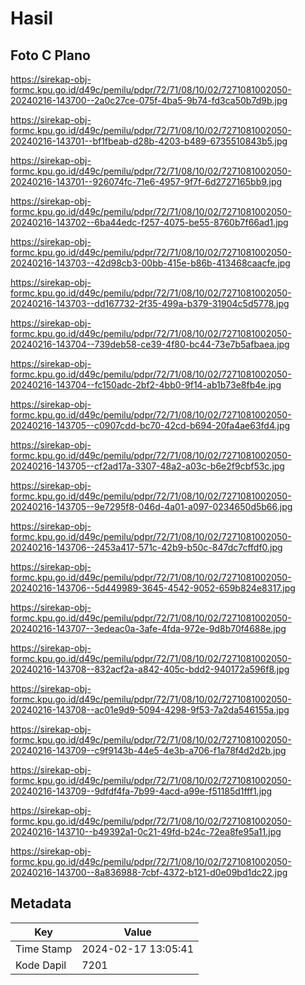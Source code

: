 # Hasil

## Foto C Plano

https://sirekap-obj-formc.kpu.go.id/d49c/pemilu/pdpr/72/71/08/10/02/7271081002050-20240216-143700--2a0c27ce-075f-4ba5-9b74-fd3ca50b7d9b.jpg

https://sirekap-obj-formc.kpu.go.id/d49c/pemilu/pdpr/72/71/08/10/02/7271081002050-20240216-143701--bf1fbeab-d28b-4203-b489-6735510843b5.jpg

https://sirekap-obj-formc.kpu.go.id/d49c/pemilu/pdpr/72/71/08/10/02/7271081002050-20240216-143701--926074fc-71e6-4957-9f7f-6d2727165bb9.jpg

https://sirekap-obj-formc.kpu.go.id/d49c/pemilu/pdpr/72/71/08/10/02/7271081002050-20240216-143702--6ba44edc-f257-4075-be55-8760b7f66ad1.jpg

https://sirekap-obj-formc.kpu.go.id/d49c/pemilu/pdpr/72/71/08/10/02/7271081002050-20240216-143703--42d98cb3-00bb-415e-b86b-413468caacfe.jpg

https://sirekap-obj-formc.kpu.go.id/d49c/pemilu/pdpr/72/71/08/10/02/7271081002050-20240216-143703--dd167732-2f35-499a-b379-31904c5d5778.jpg

https://sirekap-obj-formc.kpu.go.id/d49c/pemilu/pdpr/72/71/08/10/02/7271081002050-20240216-143704--739deb58-ce39-4f80-bc44-73e7b5afbaea.jpg

https://sirekap-obj-formc.kpu.go.id/d49c/pemilu/pdpr/72/71/08/10/02/7271081002050-20240216-143704--fc150adc-2bf2-4bb0-9f14-ab1b73e8fb4e.jpg

https://sirekap-obj-formc.kpu.go.id/d49c/pemilu/pdpr/72/71/08/10/02/7271081002050-20240216-143705--c0907cdd-bc70-42cd-b694-20fa4ae63fd4.jpg

https://sirekap-obj-formc.kpu.go.id/d49c/pemilu/pdpr/72/71/08/10/02/7271081002050-20240216-143705--cf2ad17a-3307-48a2-a03c-b6e2f9cbf53c.jpg

https://sirekap-obj-formc.kpu.go.id/d49c/pemilu/pdpr/72/71/08/10/02/7271081002050-20240216-143705--9e7295f8-046d-4a01-a097-0234650d5b66.jpg

https://sirekap-obj-formc.kpu.go.id/d49c/pemilu/pdpr/72/71/08/10/02/7271081002050-20240216-143706--2453a417-571c-42b9-b50c-847dc7cffdf0.jpg

https://sirekap-obj-formc.kpu.go.id/d49c/pemilu/pdpr/72/71/08/10/02/7271081002050-20240216-143706--5d449989-3645-4542-9052-659b824e8317.jpg

https://sirekap-obj-formc.kpu.go.id/d49c/pemilu/pdpr/72/71/08/10/02/7271081002050-20240216-143707--3edeac0a-3afe-4fda-972e-9d8b70f4688e.jpg

https://sirekap-obj-formc.kpu.go.id/d49c/pemilu/pdpr/72/71/08/10/02/7271081002050-20240216-143708--832acf2a-a842-405c-bdd2-940172a596f8.jpg

https://sirekap-obj-formc.kpu.go.id/d49c/pemilu/pdpr/72/71/08/10/02/7271081002050-20240216-143708--ac01e9d9-5094-4298-9f53-7a2da546155a.jpg

https://sirekap-obj-formc.kpu.go.id/d49c/pemilu/pdpr/72/71/08/10/02/7271081002050-20240216-143709--c9f9143b-44e5-4e3b-a706-f1a78f4d2d2b.jpg

https://sirekap-obj-formc.kpu.go.id/d49c/pemilu/pdpr/72/71/08/10/02/7271081002050-20240216-143709--9dfdf4fa-7b99-4acd-a99e-f51185d1fff1.jpg

https://sirekap-obj-formc.kpu.go.id/d49c/pemilu/pdpr/72/71/08/10/02/7271081002050-20240216-143710--b49392a1-0c21-49fd-b24c-72ea8fe95a11.jpg

https://sirekap-obj-formc.kpu.go.id/d49c/pemilu/pdpr/72/71/08/10/02/7271081002050-20240216-143700--8a836988-7cbf-4372-b121-d0e09bd1dc22.jpg


## Metadata

| Key        | Value               |
| ---------- | ------------------- |
| Time Stamp | 2024-02-17 13:05:41 |
| Kode Dapil | 7201                |



